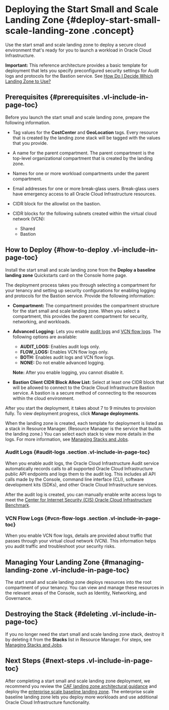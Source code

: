 # Deploying the Start Small and Scale Landing Zone {#deploy-start-small-scale-landing-zone .concept}

Use the start small and scale landing zone to deploy a secure cloud environment that's ready for you to launch a workload in Oracle Cloud Infrastructure.

**Important:** This reference architecture provides a basic template for deployment that lets you specify preconfigured security settings for Audit logs and protocols for the Bastion service. See [How Do I Decide Which Landing Zone to Use?](technology-implementation.md#how-do-i-choose)

## Prerequisites {#prerequisites .vl-include-in-page-toc}

Before you launch the start small and scale landing zone, prepare the following information.

-   Tag values for the **CostCenter** and **GeoLocation** tags. Every resource that is created by the landing zone stack will be tagged with the values that you provide.
-   A name for the parent compartment. The parent compartment is the top-level organizational compartment that is created by the landing zone.
-   Names for one or more workload compartments under the parent compartment.
-   Email addresses for one or more break-glass users. Break-glass users have emergency access to all Oracle Cloud Infrastructure resources.
-   CIDR block for the allowlist on the bastion.
-   CIDR blocks for the following subnets created within the virtual cloud network (VCN):

    -   Shared
    -   Bastion

## How to Deploy {#how-to-deploy .vl-include-in-page-toc}

Install the start small and scale landing zone from the **Deploy a baseline landing zone** Quickstarts card on the Console home page.

The deployment process takes you through selecting a compartment for your tenancy and setting up security configurations for enabling logging and protocols for the Bastion service. Provide the following information:

-   **Compartment:** The compartment provides the compartment structure for the start small and scale landing zone. When you select a compartment, this provides the parent compartment for security, networking, and workloads.
-   **Advanced Logging:** Lets you enable [audit logs](deploy-start-small-scale-landing-zone.md#how-to-deploy__audit-logs) and [VCN flow logs](deploy-start-small-scale-landing-zone.md#how-to-deploy__vcn-flow-logs). The following options are available:

    -   **AUDIT_LOGS:** Enables audit logs only.
    -   **FLOW_LOGS:** Enables VCN flow logs only.
    -   **BOTH:** Enables audit logs and VCN flow logs.
    -   **NONE:** Do not enable advanced logging.

    **Note:** After you enable logging, you cannot disable it.
-   **Bastion Client CIDR Block Allow List:** Select at least one CIDR block that will be allowed to connect to the Oracle Cloud Infrastructure Bastion service. A bastion is a secure method of connecting to the resources within the cloud environment.

After you start the deployment, it takes about 7 to 9 minutes to provision fully. To view deployment progress, click **Manage deployments**.

When the landing zone is created, each template for deployment is listed as a stack in Resource Manager. (Resource Manager is the service that builds the landing zone.) You can select each stack to view more details in the logs. For more information, see [Managing Stacks and Jobs](https://docs.oracle.com/iaas/Content/ResourceManager/Tasks/managingstacksandjobs.htm).

### Audit Logs {#audit-logs .section .vl-include-in-page-toc}

When you enable audit logs, the Oracle Cloud Infrastructure Audit service automatically records calls to all supported Oracle Cloud Infrastructure public API endpoints and logs them to the audit log. This includes all API calls made by the Console, command line interface (CLI), software development kits (SDKs), and other Oracle Cloud Infrastructure services.

After the audit log is created, you can manually enable write access logs to meet the [Center for Internet Security (CIS) Oracle Cloud Infrastructure Benchmark](https://www.cisecurity.org/benchmark/oracle_cloud).

### VCN Flow Logs {#vcn-flow-logs .section .vl-include-in-page-toc}

When you enable VCN flow logs, details are provided about traffic that passes through your virtual cloud network (VCN). This information helps you audit traffic and troubleshoot your security risks.

## Managing Your Landing Zone {#managing-landing-zone .vl-include-in-page-toc}

The start small and scale landing zone deploys resources into the root compartment of your tenancy. You can view and manage these resources in the relevant areas of the Console, such as Identity, Networking, and Governance.

## Destroying the Stack {#deleting .vl-include-in-page-toc}

If you no longer need the start small and scale landing zone stack, destroy it by deleting it from the **Stacks** list in Resource Manager. For steps, see [Managing Stacks and Jobs](https://docs.oracle.com/iaas/Content/ResourceManager/Tasks/managingstacksandjobs.htm).

## Next Steps {#next-steps .vl-include-in-page-toc}

After completing a start small and scale landing zone deployment, we recommend you review the [CAF landing zone architectural guidance](landing-zone.md) and deploy the [enterprise scale baseline landing zone](deploy-landing-zone.md). The enterprise scale baseline landing zone lets you deploy more workloads and use additional Oracle Cloud Infrastructure functionality.